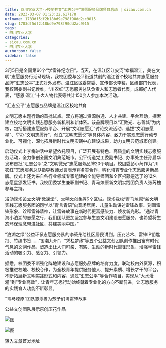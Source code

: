 ```yaml
---
title: 四川农业大学->校地共育“汇志公平”志愿服务品牌项目启动 | sicau.com.cn
date: 2023-03-07 01:23:22.617178
urlname: 1783df5df2b18bd9e798f90dd2ac9015
slug: 1783df5df2b18bd9e798f90dd2ac9015
tags: 
- 四川农业大学
categories:
- sicau.com.cn
- 四川农业大学
authorbox: false
sidebar: false
---
```

3月5日是全国第60个“学雷锋纪念日”。当天，在温江区江安河“幸福温江，美在文明”志愿服务行活动现场，我校团委与公平街道共创的温江首个校地共育志愿服务品牌“汇志公平”正式对外发布。温江区区委常委、宣传部长李梅，区级部门代表，我校团委副书记侯维，“川农红”志愿服务总队负责人和志愿者代表，成都好人代表，“感恩·温江”十大人物代表等共计150余人参加本次活动。

“汇志公平”志愿服务品牌是温江区校地共育
<!--more-->
文明志愿主题行动的首批试点。双方将通过资源融通、人才共建、平台互动，探索建立校地文明实践志愿服务新机制和新体系。该品牌项目以“汇微光、志善城”为内核，包括搭建志愿服务平台、开展“文明志愿汇”讨论交流活动、选拔“文明志愿星”、举办“文明志愿行”、创立“文明志愿说”等具体内容，致力于实现志愿行动专业化、可视化，深化拓展新时代文明实践中心建设成果，助力文明典范城市创建。

启动仪式上李梅讲话中希望依托项目，广泛开展有特色、高质量的文明实践志愿服务活动，全力争创全国文明典范城市。公平街道党工委副书记、办事处主任孙启华发布首批“汇志公平”之“文明微光”志愿服务品牌20个项目。校团委彭小芮作为“川农红”志愿服务总队指导教师发言表示将务实合作，孵化培育专业化志愿服务新品牌。仪式上还为来自各行业领域专家组建的全能导师团和全区招募遴选了的12名志愿星颁发证书。我校团委学生兼职副书记、青马燎原新文明实践团负责人张芮槐参与主持。

活动现场设立文明“微课堂”、文明文创集等5个区域。现场我校“青马燎原”新文明实践志愿服务团的同学以“青言青语”向现场居民、儿童生动讲述雷锋故事、刻画雷锋形象、诠释雷锋精神，让雷锋故事在新时代更富感染力、焕发新光彩。“通过青海小泊湖的志愿之行，我们团队更加坚定参与生态文明建设志愿服务，也希望将生态环保理念带进社区，共建美丽中国。”

“泊湖之绿”公益环保志愿服务队的李筱彤给社区居民讲到。压花艺术、雷锋IP钥匙扣、竹编书签……“国潮九州”、“凭栏梦缘”等五个公益文创团队创作推出富有时代气息的文创作品，塑造出让人们可亲、有感、生动的新时代雷锋形象，增强学雷锋活动的吸引力、感召力、引领力。

据悉，校团委不断强化阵地建设和志愿服务品牌的培育力度，联动校内外资源，积极推进校地、校校合作，为全校青年提供服务他人、提升素质、增长才干的平台，不断拓展新文明实践形式和内容，通过“汇志公平”等合作项目，实现从“大水漫灌”到“专业高效”，让青年志愿行动始终朝着专业化的方向不断前进，让志愿服务的实践育人功能不断彰显。

“青马燎原”团队志愿者为孩子们讲雷锋故事

公益文创团队展示原创压花作品

![图](https://news.sicau.edu.cn/__local/B/95/56/233647A1427010BE2C3870226CA_0CFA8DF2_34875C.png)

![图](https://news.sicau.edu.cn/__local/7/6A/93/B555A0C164664D27BD7B0149A79_ADA81B02_36B4F8.png)

[转入文章首发地址](https://news.sicau.edu.cn/info/1078/71240.htm)